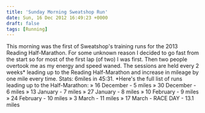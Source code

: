 ```yaml
---
title: 'Sunday Morning Sweatshop Run'
date: Sun, 16 Dec 2012 16:49:23 +0000
draft: false
tags: [Running]
---
```


This morning was the first of Sweatshop's training runs for the 2013 Reading Half-Marathon. For some unknown reason I decided to go fast from the start so for most of the first lap (of two) I was first. Then two people overtook me as my energy and speed waned. The sessions are held every 2 weeks\* leading up to the Reading Half-Marathon and increase in mileage by one mile every time. Stats: 6miles in 45:31. \*Here's the full list of runs leading up to the Half-Marathon: » 16 December - 5 miles » 30 December - 6 miles » 13 January - 7 miles » 27 January - 8 miles » 10 February - 9 miles » 24 February - 10 miles » 3 March - 11 miles » 17 March - RACE DAY - 13.1 miles